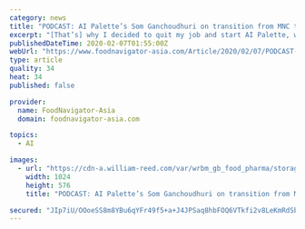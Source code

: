 ```yaml
---
category: news
title: "PODCAST: AI Palette’s Som Ganchoudhuri on transition from MNC to AI start-up"
excerpt: "[That’s] why I decided to quit my job and start AI Palette, where I can use my experience and understanding of the food industry to do product innovation using AI,” he said. Som was previously part of flavours and fragrances MNC Givaudan, and ..."
publishedDateTime: 2020-02-07T01:55:00Z
webUrl: "https://www.foodnavigator-asia.com/Article/2020/02/07/PODCAST-AI-Palette-s-Som-Ganchoudhuri-on-transition-from-MNC-to-AI-start-up"
type: article
quality: 34
heat: 34
published: false

provider:
  name: FoodNavigator-Asia
  domain: foodnavigator-asia.com

topics:
  - AI

images:
  - url: "https://cdn-a.william-reed.com/var/wrbm_gb_food_pharma/storage/images/publications/food-beverage-nutrition/foodnavigator-asia.com/headlines/markets/podcast-ai-palette-s-som-ganchoudhuri-on-transition-from-mnc-to-ai-start-up/10675553-1-eng-GB/PODCAST-AI-Palette-s-Som-Ganchoudhuri-on-transition-from-MNC-to-AI-start-up.jpg"
    width: 1024
    height: 576
    title: "PODCAST: AI Palette’s Som Ganchoudhuri on transition from MNC to AI start-up"

secured: "JIp7iU/OOoeSS8m8YBu6qYFr49f5+a+J4JPSaq8hbFOQ6VTkfi2v8LeKmRdSbXDUd7NoZHSYGSKVKEB6kKYkalAiEnY8/CGAZg6u9QYKvoBYKRuw0Ucm8LXbhWLToYENWjQsYaAIC9tG1HwS5VHwUdmQusFhDPTm/zlNhxTz/AU3WYH7Nhd3PVAcstZL9Yjv9gE8vm2dGJ6Rv1tMNpanbtLXhemZrH5x/wzmG1QPVXJDNjtu/Bv11XE1u7KY+/WDsfDnDneYoaKqMcmCn6x4XnIW9Uwqe+NTA0wJH7bT+0zZv5gGQLwUrGsm+NW9dmrz;Q6ZThndjbtKLAk2/Ktplkg=="
---
```


